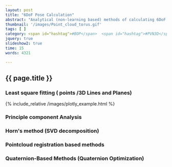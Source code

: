 ```yaml
---
layout: post
title: "6DoF Pose Calculation"
abstract: "Analytical (non-learning based) methods of calculating 6DoF pose using 3D pointclouds."
thumbnail: '/images/Point_cloud_torus.gif'
tags: [ ]
category: <span id="hashtag">#BOP</span>  <span id="hashtag">#PVN3D</span>
jquery: true
slideshow2: true
time: 15
words: 4321

---
```

## {{ page.title }}


### Least square fitting ( points /3D Lines and Planes)

{% include_relative /images/plotly_example.html %}

### Principle component Analysis

### Horn's method (SVD decomposition)

### Pointcloud registration based methods


### Quaternion-Based Methods (Quaternion Optimization)


